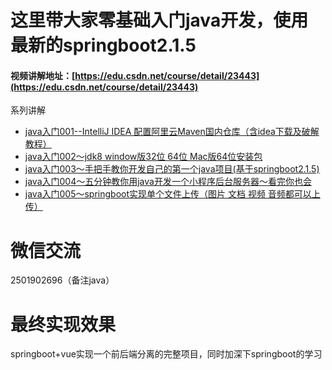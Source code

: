 # 这里带大家零基础入门java开发，使用最新的springboot2.1.5



#### 视频讲解地址：[https://edu.csdn.net/course/detail/23443](https://edu.csdn.net/course/detail/23443)

系列讲解
- [java入门001--IntelliJ IDEA 配置阿里云Maven国内仓库（含idea下载及破解教程）](https://www.jianshu.com/p/605d7cd9da59)
- [java入门002～jdk8 window版32位 64位 Mac版64位安装包](https://www.jianshu.com/p/504291d87cc5)
- [java入门003～手把手教你开发自己的第一个java项目(基于springboot2.1.5)](https://www.jianshu.com/p/fe1ec90eb99e)
- [java入门004～五分钟教你用java开发一个小程序后台服务器～看完你也会](https://www.jianshu.com/p/23bb2aac3986)
- [java入门005～springboot实现单个文件上传（图片 文档 视频 音频都可以上传）](https://www.jianshu.com/p/4dfbdc28b7c0)

# 微信交流
2501902696（备注java）

# 最终实现效果
springboot+vue实现一个前后端分离的完整项目，同时加深下springboot的学习
